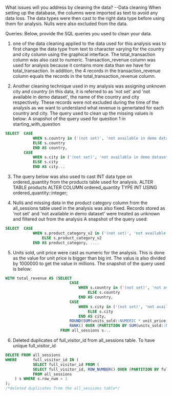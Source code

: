 What issues will you address by cleaning the data?
--Data cleaning
When setting up the database, the columns were imported as text to avoid any data loss. The data types were then cast to the right data type before using them for analysis. Nulls were also excluded from the data.

Queries:
Below, provide the SQL queries you used to clean your data.

1. one of the data cleaning applied to the data used for this analysis was to first change the data type from text to 
character varying for the country and city column using the graphical interface. The total_transaction column was also 
cast to numeric. Transaction_revenue column was used for analysis because it contains more data than we have for total_transaction. In addition, the 4 records in the transaction_revenue column equals the records in the total_transaction_revenue column.

2. Another cleaning technique used in my analysis was assigning unknown city and country (in this data, it is referred to as 'not set' and 'not available in demo dataset', the name of the country and city respectively. These records were not excluded during the time of the analysis as we want to understand what revenue is genertated for each country and city. The query used to clean up the missing values is below:
A snapshot of the query used for question 1 in starting_with_question
```sql
SELECT	CASE 
			WHEN s.country in ('(not set)', 'not available in demo dataset') THEN city
			ELSE s.country
			END AS country,
		CASE 
			WHEN s.city in ('(not set)', 'not available in demo dataset') THEN country
			ELSE s.city
			END AS city...
```

3. The query below was also used to cast INT data type on ordered_quantity from the products table used for analysis.
ALTER TABLE products
ALTER COLUMN ordered_quantity TYPE INT
USING ordered_quantity::integer;

4. Nulls and missing data in the product category column from the all_sessions table used in the analysis was also fixed. Records stored as 'not set' and 'not available in demo dataset' were treated as unknown and filtered out from the analysis
A snapshot of the query used:
```SQL
SELECT	CASE 
			WHEN s.product_category_v2 in ('(not set)', 'not available in demo dataset') THEN 'UNKNOWN'
				ELSE s.product_category_v2
			END AS product_category, ....
```					

5. Units sold, unit price were cast as numeric for the analysis. This is done as the value for unit price is bigger than big int. The valus is also divided by 1000000 to get the value in millions. The snapshot of the query used is below:
```sql
WITH total_revenue AS (SELECT	
							CASE 
								WHEN s.country in ('(not set)', 'not available in demo dataset') THEN city
									ELSE s.country
								END AS country,
							CASE 
								WHEN s.city in ('(not set)', 'not available in demo dataset') THEN country
									ELSE s.city
								END AS city,
							ROUND(SUM(units_sold::NUMERIC * unit_price::NUMERIC/1000000), 2) AS total_revenue, 
							RANK() OVER (PARTITION BY SUM(units_sold::NUMERIC * unit_price::NUMERIC/1000000) ORDER BY SUM(units_sold::NUMERIC * unit_price::NUMERIC/1000000) DESC) AS Ranking
						FROM all_sessions s...
```
6. Deleted duplicates of full_visitor_id from all_sessions table. To have unique full_visitor_id
```sql
DELETE FROM	all_sessions 
WHERE		full_visitor_id IN (
    		SELECT full_visitor_id FROM (
        	SELECT full_visitor_id, ROW_NUMBER() OVER (PARTITION BY full_visitor_id ORDER BY full_visitor_id) AS row_num
        	FROM all_sessions
    ) s WHERE s.row_num > 1
); 
/*deleted duplicates from the all_sessions table*/
```
